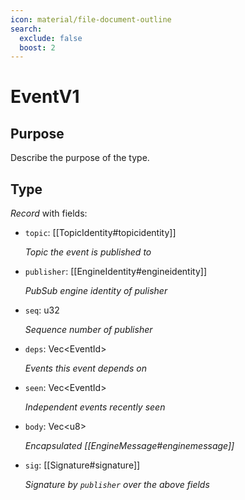 ```yaml
---
icon: material/file-document-outline
search:
  exclude: false
  boost: 2
---
```


# EventV1

## Purpose

<!-- --8<-- [start:purpose] -->
Describe the purpose of the type.
<!-- --8<-- [end:purpose] -->

## Type

<!-- --8<-- [start:type] -->
<div class="type" markdown>

*Record* with fields:

- `topic`: [[TopicIdentity#topicidentity]]

  *Topic the event is published to*

- `publisher`: [[EngineIdentity#engineidentity]]

  *PubSub engine identity of pulisher*

- `seq`: u32

  *Sequence number of publisher*

- `deps`: Vec\<EventId\>

  *Events this event depends on*

- `seen`: Vec\<EventId\>

  *Independent events recently seen*

- `body`: Vec\<u8\>

  *Encapsulated [[EngineMessage#enginemessage]]*

- `sig`: [[Signature#signature]]

  *Signature by `publisher` over the above fields*

</div>
<!-- --8<-- [end:type] -->
